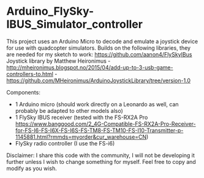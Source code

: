 # Arduino_FlySky-IBUS_Simulator_controller
This project uses an Arduino Micro to decode and emulate a joystick device for use with quadcopter simulators. 
Builds on the following libraries, they are needed for my sketch to work:
https://github.com/aanon4/FlySkyIBus
Joystick library by Matthew Heironimus - http://mheironimus.blogspot.no/2015/04/add-up-to-3-usb-game-controllers-to.html - https://github.com/MHeironimus/ArduinoJoystickLibrary/tree/version-1.0


Components:
- 1 Arduino micro (should work directly on a Leonardo as well, can probably be adapted to other models also)
- 1 FlySky IBUS receiver (tested with the FS-RX2A Pro https://www.banggood.com/2_4G-Compatible-FS-RX2A-Pro-Receiver-for-FS-I6-FS-I6X-FS-I6S-FS-TM8-FS-TM10-FS-I10-Transmitter-p-1145881.html?rmmds=myorder&cur_warehouse=CN)
- FlySky radio controller (I use the FS-i6)


Disclaimer: I share this code with the community, I will not be developing it further unless I wish to change something for myself. Feel free to copy and modify as you wish.
